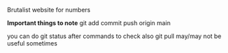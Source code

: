 Brutalist website for numbers


**Important things to note**
git add <filename>
commit
push origin main

you can do git status after commands to check
also git pull may/may not be useful sometimes